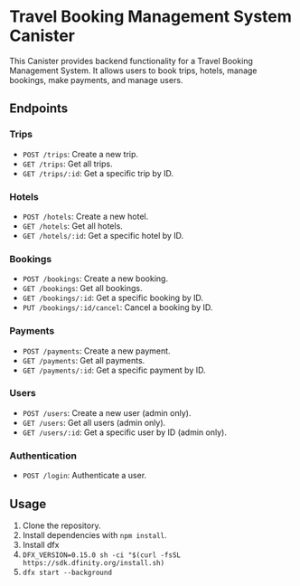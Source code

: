# Travel Booking Management System Canister

This Canister provides backend functionality for a Travel Booking Management System. It allows users to book trips, hotels, manage bookings, make payments, and manage users.

## Endpoints

### Trips

- `POST /trips`: Create a new trip.
- `GET /trips`: Get all trips.
- `GET /trips/:id`: Get a specific trip by ID.

### Hotels

- `POST /hotels`: Create a new hotel.
- `GET /hotels`: Get all hotels.
- `GET /hotels/:id`: Get a specific hotel by ID.

### Bookings

- `POST /bookings`: Create a new booking.
- `GET /bookings`: Get all bookings.
- `GET /bookings/:id`: Get a specific booking by ID.
- `PUT /bookings/:id/cancel`: Cancel a booking by ID.

### Payments

- `POST /payments`: Create a new payment.
- `GET /payments`: Get all payments.
- `GET /payments/:id`: Get a specific payment by ID.

### Users

- `POST /users`: Create a new user (admin only).
- `GET /users`: Get all users (admin only).
- `GET /users/:id`: Get a specific user by ID (admin only).

### Authentication

- `POST /login`: Authenticate a user.

## Usage

1. Clone the repository.
2. Install dependencies with ```npm install```.
3. Install dfx
4. ```DFX_VERSION=0.15.0 sh -ci "$(curl -fsSL https://sdk.dfinity.org/install.sh)```
5. ```dfx start --background```

